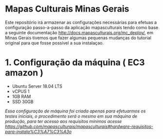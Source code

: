 # Mapas Culturais Minas Gerais

Este repositório irá armazenar as configurações necessárias para efetuas a configuração passo-a-passo da aplicação mapasculturais tendo como base a seguinte documentação http://docs.mapasculturais.org/mc_deploy/, em Minas Gerais tivemos que fazer algumas pequenas mudanças do tutorial original para que fosse possível a sua instalaçao.

# 1. Configuração da máquina ( EC3 amazon )

 * Ubuntu Server 18.04 LTS
 * vCPUS 1
 * 1GB RAM
 * SSD 30GB

<i>Essa configuração de máquina foi criada apenas para efetuarmos os testes iniciais, o procedimento será o mesmo em sua máquina de produção, para ter acesso aos requisitos mínimos acesse https://github.com/mapasculturais/mapasculturais#hardware-requisitos-para-instala%C3%A7%C3%A3o</i>
